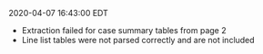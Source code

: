 2020-04-07 16:43:00 EDT


- Extraction failed for case summary tables from page 2
- Line list tables were not parsed correctly and are not included
